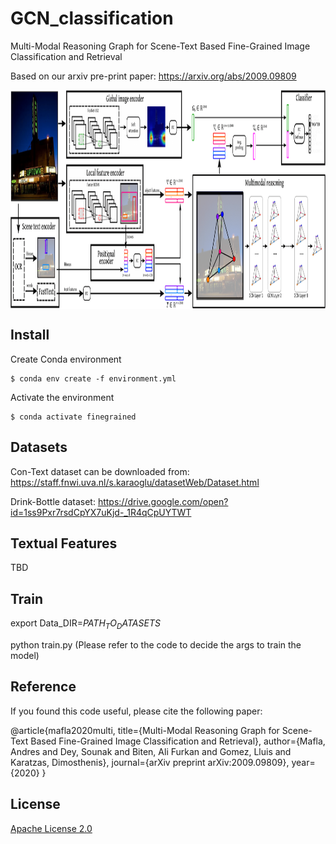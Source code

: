 # GCN_classification
Multi-Modal Reasoning Graph for Scene-Text Based Fine-Grained Image Classification and Retrieval

Based on our arxiv pre-print paper:
https://arxiv.org/abs/2009.09809


<a href="url"><img src="project_images/model_v4-1.png" align="center" height="350" width="900" ></a>
<p></p>

## Install

Create Conda environment

    $ conda env create -f environment.yml

Activate the environment

    $ conda activate finegrained


## Datasets

Con-Text dataset can be downloaded from:
https://staff.fnwi.uva.nl/s.karaoglu/datasetWeb/Dataset.html

Drink-Bottle dataset:
https://drive.google.com/open?id=1ss9Pxr7rsdCpYX7uKjd-_1R4qCpUYTWT

## Textual Features

TBD

## Train 

export Data_DIR=$PATH_TO_DATASETS$

python train.py (Please refer to the code to decide the args to train the model)





## Reference

If you found this code useful, please cite the following paper:

@article{mafla2020multi,
  title={Multi-Modal Reasoning Graph for Scene-Text Based Fine-Grained Image Classification and Retrieval},
  author={Mafla, Andres and Dey, Sounak and Biten, Ali Furkan and Gomez, Lluis and Karatzas, Dimosthenis},
  journal={arXiv preprint arXiv:2009.09809},
  year={2020}
}


## License

[Apache License 2.0](http://www.apache.org/licenses/LICENSE-2.0)
